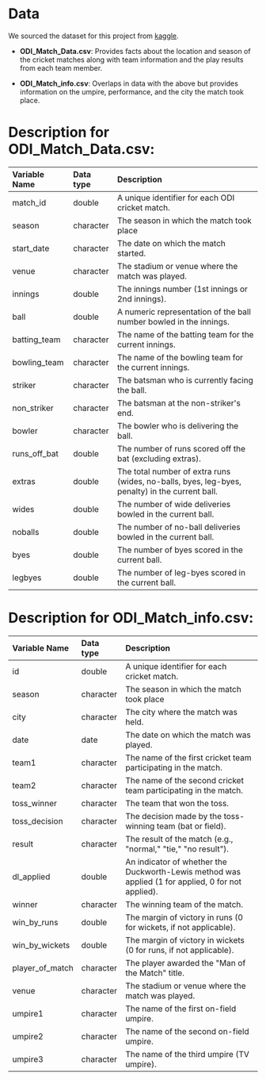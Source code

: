 # Data

We sourced the dataset for this project from [kaggle](https://www.kaggle.com/datasets/utkarshtomar736/odi-mens-cricket-match-data-2002-2023).

-   **ODI_Match_Data.csv**: Provides facts about the location and season of the cricket matches along with team information and the play results from each team member.

-   **ODI_Match_info.csv**: Overlaps in data with the above but provides information on the umpire, performance, and the city the match took place.

# Description for ODI_Match_Data.csv:

| Variable Name | Data type | Description                                                                                    |
|:------------------|:------------------|:----------------------------------|
| match_id      | double    | A unique identifier for each ODI cricket match.                                                |
| season        | character | The season in which the match took place                                                       |
| start_date    | character | The date on which the match started.                                                           |
| venue         | character | The stadium or venue where the match was played.                                               |
| innings       | double    | The innings number (1st innings or 2nd innings).                                               |
| ball          | double    | A numeric representation of the ball number bowled in the innings.                             |
| batting_team  | character | The name of the batting team for the current innings.                                          |
| bowling_team  | character | The name of the bowling team for the current innings.                                          |
| striker       | character | The batsman who is currently facing the ball.                                                  |
| non_striker   | character | The batsman at the non-striker's end.                                                          |
| bowler        | character | The bowler who is delivering the ball.                                                         |
| runs_off_bat  | double    | The number of runs scored off the bat (excluding extras).                                      |
| extras        | double    | The total number of extra runs (wides, no-balls, byes, leg-byes, penalty) in the current ball. |
| wides         | double    | The number of wide deliveries bowled in the current ball.                                      |
| noballs       | double    | The number of no-ball deliveries bowled in the current ball.                                   |
| byes          | double    | The number of byes scored in the current ball.                                                 |
| legbyes       | double    | The number of leg-byes scored in the current ball.                                             |

# Description for ODI_Match_info.csv:

| Variable Name   | Data type | Description                                                                                        |
|:------------------|:------------------|:----------------------------------|
| id              | double    | A unique identifier for each cricket match.                                                        |
| season          | character | The season in which the match took place                                                           |
| city            | character | The city where the match was held.                                                                 |
| date            | date      | The date on which the match was played.                                                            |
| team1           | character | The name of the first cricket team participating in the match.                                     |
| team2           | character | The name of the second cricket team participating in the match.                                    |
| toss_winner     | character | The team that won the toss.                                                                        |
| toss_decision   | character | The decision made by the toss-winning team (bat or field).                                         |
| result          | character | The result of the match (e.g., "normal," "tie," "no result").                                      |
| dl_applied      | double    | An indicator of whether the Duckworth-Lewis method was applied (1 for applied, 0 for not applied). |
| winner          | character | The winning team of the match.                                                                     |
| win_by_runs     | double    | The margin of victory in runs (0 for wickets, if not applicable).                                  |
| win_by_wickets  | double    | The margin of victory in wickets (0 for runs, if not applicable).                                  |
| player_of_match | character | The player awarded the "Man of the Match" title.                                                   |
| venue           | character | The stadium or venue where the match was played.                                                   |
| umpire1         | character | The name of the first on-field umpire.                                                             |
| umpire2         | character | The name of the second on-field umpire.                                                            |
| umpire3         | character | The name of the third umpire (TV umpire).                                                          |